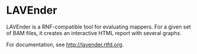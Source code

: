 # LAVEnder

LAVEnder is a RNF-compatible tool for evaluating mappers. For a given set of BAM files,
it creates an interactive HTML report with several graphs.

For documentation, see http://lavender.rtfd.org.
